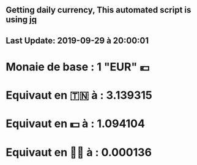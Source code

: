 ## Getting daily currency, This automated script is using [jq](https://stedolan.github.io/jq/)
## Last Update:  2019-09-29 à 20:00:01
 # Monaie de base : 1 "EUR" 💶 
 # Equivaut en 🇹🇳 à :  3.139315 
 # Equivaut en 💵 à : 1.094104
 # Equivaut en 🐱‍💻 à :  0.000136
